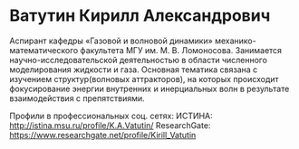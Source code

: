 Ватутин Кирилл Александрович
==============================================================================================================================================================

Аспирант кафедры «Газовой и волновой динамики» механико-математического факультета МГУ им. М. В. Ломоносова. Занимается научно-исследовательской деятельностью в области численного моделирования жидкости и газа. Основная тематика связана с изучением структур(волновых аттракторов), на которых происходит фокусирование энергии внутренних и инерциальных волн в результате взаимодействия с препятствиями. 

Профили в профессиональных соц. сетях:
ИСТИНА: http://istina.msu.ru/profile/K.A.Vatutin/
ResearchGate: https://www.researchgate.net/profile/Kirill_Vatutin
